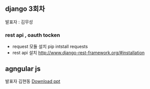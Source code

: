 ## django 3회차
발표자 : 김무성

### rest api , oauth tocken
- request 모듈 설치  pip intstall requests
- rest api 설치 http://www.django-rest-framework.org/#installation

## agngular js
발표자 김현동
[Download ppt](http://biopy.github.io/doc/part2/AngularJS.pdf)


